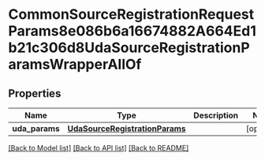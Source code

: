 # CommonSourceRegistrationRequestParams8e086b6a16674882A664Ed1b21c306d8UdaSourceRegistrationParamsWrapperAllOf


## Properties
Name | Type | Description | Notes
------------ | ------------- | ------------- | -------------
**uda_params** | [**UdaSourceRegistrationParams**](UdaSourceRegistrationParams.md) |  | [optional] 

[[Back to Model list]](../README.md#documentation-for-models) [[Back to API list]](../README.md#documentation-for-api-endpoints) [[Back to README]](../README.md)


